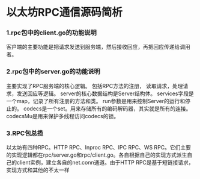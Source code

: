 
# 以太坊RPC通信源码简析

### 1.rpc包中的client.go的功能说明

  客户端的主要功能是把请求发送到服务端，然后接收回应，再把回应传递给调用者。

### 2.rpc包中的server.go的功能说明
  
  主要实现了RPC服务端的核心逻辑。 包括RPC方法的注册， 读取请求，处理请求，发送回应等逻辑。 server的核心数据结构是Server结构体。 services字段是一个map，记录了所有注册的方法和类。 run参数是用来控制Server的运行和停止的。 codecs是一个set。用来存储所有的编码解码器，其实就是所有的连接。 codecsMu是用来保护多线程访问codecs的锁。
  
### 3.RPC包总揽

   以太坊有四种RPC。HTTP RPC、Inproc RPC、IPC RPC、WS RPC。它们主要的实现逻辑都在rpc/server.go和rpc/client.go。各自根据自己的实现方式派生自己的client实例，建立各自的net.conn通道。由于HTTP RPC是基于短链接请求，实现方式和其他的不太一样


